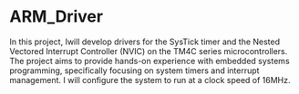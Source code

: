 # ARM_Driver
In this project, Iwill develop drivers for the SysTick timer and the Nested Vectored Interrupt  Controller (NVIC) on the TM4C series microcontrollers.
 The project aims to provide hands-on 
experience with embedded systems programming, specifically focusing on system timers and 
interrupt management. I will configure the system to run at a clock speed of 16MHz. 

